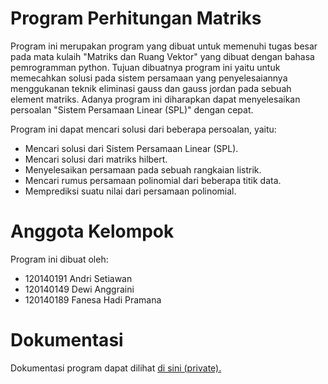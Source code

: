 # Program Perhitungan Matriks

Program ini merupakan program yang dibuat untuk memenuhi tugas besar pada mata kulaih "Matriks dan Ruang Vektor" yang dibuat dengan bahasa pemrogramman python. Tujuan dibuatnya program ini yaitu untuk memecahkan solusi pada sistem persamaan yang penyelesaiannya menggukanan teknik eliminasi gauss dan gauss jordan pada sebuah element matriks. Adanya program ini diharapkan dapat menyelesaikan persoalan "Sistem Persamaan Linear (SPL)" dengan cepat.

Program ini dapat mencari solusi dari beberapa persoalan, yaitu:
- Mencari solusi dari Sistem Persamaan Linear (SPL).
- Mencari solusi dari matriks hilbert.
- Menyelesaikan persamaan pada sebuah rangkaian listrik.
- Mencari rumus persamaan polinomial dari beberapa titik data.
- Memprediksi suatu nilai dari persamaan polinomial.

# Anggota Kelompok

Program ini dibuat oleh:
- 120140191 Andri Setiawan
- 120140149 Dewi Anggraini
- 120140189 Fanesa Hadi Pramana

# Dokumentasi

Dokumentasi program dapat dilihat <a href="https://github.com/neszha/tubes-mrv/blob/main/doc/README.md">di sini (private).</a>
